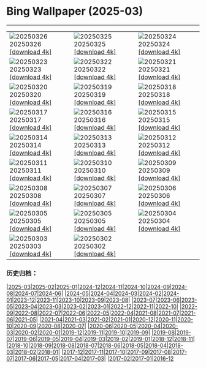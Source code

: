# Bing Wallpaper (2025-03)
**************

<table><tr><td><img class="wallpaper" src="https://www.bing.com/th?id=OHR.CrystalManatee_EN-US1724106178_1920x1080.jpg" alt="20250326"> 20250326 <a class="wallpaper_link" href="https://www.bing.com/th?id=OHR.CrystalManatee_EN-US1724106178_UHD.jpg">[download 4k]</a></td><td><img class="wallpaper" src="https://www.bing.com/th?id=OHR.HobbitHole_EN-US1602468401_1920x1080.jpg" alt="20250325"> 20250325 <a class="wallpaper_link" href="https://www.bing.com/th?id=OHR.HobbitHole_EN-US1602468401_UHD.jpg">[download 4k]</a></td><td><img class="wallpaper" src="https://www.bing.com/th?id=OHR.ElephantGrass_EN-US1398774650_1920x1080.jpg" alt="20250324"> 20250324 <a class="wallpaper_link" href="https://www.bing.com/th?id=OHR.ElephantGrass_EN-US1398774650_UHD.jpg">[download 4k]</a></td></tr><tr><td><img class="wallpaper" src="https://www.bing.com/th?id=OHR.NebraskaStorm_EN-US1163295363_1920x1080.jpg" alt="20250323"> 20250323 <a class="wallpaper_link" href="https://www.bing.com/th?id=OHR.NebraskaStorm_EN-US1163295363_UHD.jpg">[download 4k]</a></td><td><img class="wallpaper" src="https://www.bing.com/th?id=OHR.CenoteLilies_EN-US1076301699_1920x1080.jpg" alt="20250322"> 20250322 <a class="wallpaper_link" href="https://www.bing.com/th?id=OHR.CenoteLilies_EN-US1076301699_UHD.jpg">[download 4k]</a></td><td><img class="wallpaper" src="https://www.bing.com/th?id=OHR.DanumValley_EN-US1030783251_1920x1080.jpg" alt="20250321"> 20250321 <a class="wallpaper_link" href="https://www.bing.com/th?id=OHR.DanumValley_EN-US1030783251_UHD.jpg">[download 4k]</a></td></tr><tr><td><img class="wallpaper" src="https://www.bing.com/th?id=OHR.SpringDaffodils_EN-US9726346116_1920x1080.jpg" alt="20250320"> 20250320 <a class="wallpaper_link" href="https://www.bing.com/th?id=OHR.SpringDaffodils_EN-US9726346116_UHD.jpg">[download 4k]</a></td><td><img class="wallpaper" src="https://www.bing.com/th?id=OHR.BlackHeron_EN-US9662351796_1920x1080.jpg" alt="20250319"> 20250319 <a class="wallpaper_link" href="https://www.bing.com/th?id=OHR.BlackHeron_EN-US9662351796_UHD.jpg">[download 4k]</a></td><td><img class="wallpaper" src="https://www.bing.com/th?id=OHR.SedonaSpring_EN-US9611080272_1920x1080.jpg" alt="20250318"> 20250318 <a class="wallpaper_link" href="https://www.bing.com/th?id=OHR.SedonaSpring_EN-US9611080272_UHD.jpg">[download 4k]</a></td></tr><tr><td><img class="wallpaper" src="https://www.bing.com/th?id=OHR.BeckettBridge_EN-US9511078525_1920x1080.jpg" alt="20250317"> 20250317 <a class="wallpaper_link" href="https://www.bing.com/th?id=OHR.BeckettBridge_EN-US9511078525_UHD.jpg">[download 4k]</a></td><td><img class="wallpaper" src="https://www.bing.com/th?id=OHR.PandaSnow_EN-US9432739016_1920x1080.jpg" alt="20250316"> 20250316 <a class="wallpaper_link" href="https://www.bing.com/th?id=OHR.PandaSnow_EN-US9432739016_UHD.jpg">[download 4k]</a></td><td><img class="wallpaper" src="https://www.bing.com/th?id=OHR.ForumRomanum_EN-US9379132630_1920x1080.jpg" alt="20250315"> 20250315 <a class="wallpaper_link" href="https://www.bing.com/th?id=OHR.ForumRomanum_EN-US9379132630_UHD.jpg">[download 4k]</a></td></tr><tr><td><img class="wallpaper" src="https://www.bing.com/th?id=OHR.BasqueDolmen_EN-US9089569057_1920x1080.jpg" alt="20250314"> 20250314 <a class="wallpaper_link" href="https://www.bing.com/th?id=OHR.BasqueDolmen_EN-US9089569057_UHD.jpg">[download 4k]</a></td><td><img class="wallpaper" src="https://www.bing.com/th?id=OHR.HoliColors_EN-US9033637774_1920x1080.jpg" alt="20250313"> 20250313 <a class="wallpaper_link" href="https://www.bing.com/th?id=OHR.HoliColors_EN-US9033637774_UHD.jpg">[download 4k]</a></td><td><img class="wallpaper" src="https://www.bing.com/th?id=OHR.ChateauLoire_EN-US8827570825_1920x1080.jpg" alt="20250312"> 20250312 <a class="wallpaper_link" href="https://www.bing.com/th?id=OHR.ChateauLoire_EN-US8827570825_UHD.jpg">[download 4k]</a></td></tr><tr><td><img class="wallpaper" src="https://www.bing.com/th?id=OHR.NusaPenida_EN-US8722184767_1920x1080.jpg" alt="20250311"> 20250311 <a class="wallpaper_link" href="https://www.bing.com/th?id=OHR.NusaPenida_EN-US8722184767_UHD.jpg">[download 4k]</a></td><td><img class="wallpaper" src="https://www.bing.com/th?id=OHR.NappingLion_EN-US8441298325_1920x1080.jpg" alt="20250310"> 20250310 <a class="wallpaper_link" href="https://www.bing.com/th?id=OHR.NappingLion_EN-US8441298325_UHD.jpg">[download 4k]</a></td><td><img class="wallpaper" src="https://www.bing.com/th?id=OHR.ItalyClock_EN-US7397391355_1920x1080.jpg" alt="20250309"> 20250309 <a class="wallpaper_link" href="https://www.bing.com/th?id=OHR.ItalyClock_EN-US7397391355_UHD.jpg">[download 4k]</a></td></tr><tr><td><img class="wallpaper" src="https://www.bing.com/th?id=OHR.FearlessWomen_EN-US7338738180_1920x1080.jpg" alt="20250308"> 20250308 <a class="wallpaper_link" href="https://www.bing.com/th?id=OHR.FearlessWomen_EN-US7338738180_UHD.jpg">[download 4k]</a></td><td><img class="wallpaper" src="https://www.bing.com/th?id=OHR.PlumBlossom_EN-US7055526666_1920x1080.jpg" alt="20250307"> 20250307 <a class="wallpaper_link" href="https://www.bing.com/th?id=OHR.PlumBlossom_EN-US7055526666_UHD.jpg">[download 4k]</a></td><td><img class="wallpaper" src="https://www.bing.com/th?id=OHR.NevadaBigHorns_EN-US3434258986_1920x1080.jpg" alt="20250306"> 20250306 <a class="wallpaper_link" href="https://www.bing.com/th?id=OHR.NevadaBigHorns_EN-US3434258986_UHD.jpg">[download 4k]</a></td></tr><tr><td><img class="wallpaper" src="https://www.bing.com/th?id=OHR.SuratThani_EN-US3326265231_1920x1080.jpg" alt="20250305"> 20250305 <a class="wallpaper_link" href="https://www.bing.com/th?id=OHR.SuratThani_EN-US3326265231_UHD.jpg">[download 4k]</a></td><td><img class="wallpaper" src="https://www.bing.com/th?id=OHR.MardiGrasJackson_EN-US3277683692_1920x1080.jpg" alt="20250305"> 20250305 <a class="wallpaper_link" href="https://www.bing.com/th?id=OHR.MardiGrasJackson_EN-US3277683692_UHD.jpg">[download 4k]</a></td><td><img class="wallpaper" src="https://www.bing.com/th?id=OHR.HornbillPair_EN-US3168408482_1920x1080.jpg" alt="20250304"> 20250304 <a class="wallpaper_link" href="https://www.bing.com/th?id=OHR.HornbillPair_EN-US3168408482_UHD.jpg">[download 4k]</a></td></tr><tr><td><img class="wallpaper" src="https://www.bing.com/th?id=OHR.EucalyptusForest_EN-US3015819767_1920x1080.jpg" alt="20250303"> 20250303 <a class="wallpaper_link" href="https://www.bing.com/th?id=OHR.EucalyptusForest_EN-US3015819767_UHD.jpg">[download 4k]</a></td><td><img class="wallpaper" src="https://www.bing.com/th?id=OHR.SuffragetteCity_EN-US2883743791_1920x1080.jpg" alt="20250302"> 20250302 <a class="wallpaper_link" href="https://www.bing.com/th?id=OHR.SuffragetteCity_EN-US2883743791_UHD.jpg">[download 4k]</a></td><td></td></tr></table>

### 历史归档：

|[2025-03](/2025-03.md)|[2025-02](/../2025-02/2025-02.md)|[2025-01](/../2025-01/2025-01.md)|[2024-12](/../2024-12/2024-12.md)|[2024-11](/../2024-11/2024-11.md)|[2024-10](/../2024-10/2024-10.md)|[2024-09](/../2024-09/2024-09.md)|[2024-08](/../2024-08/2024-08.md)|[2024-07](/../2024-07/2024-07.md)|[2024-06](/../2024-06/2024-06.md)|
|[2024-05](/../2024-05/2024-05.md)|[2024-04](/../2024-04/2024-04.md)|[2024-03](/../2024-03/2024-03.md)|[2024-02](/../2024-02/2024-02.md)|[2024-01](/../2024-01/2024-01.md)|[2023-12](/../2023-12/2023-12.md)|[2023-11](/../2023-11/2023-11.md)|[2023-10](/../2023-10/2023-10.md)|[2023-09](/../2023-09/2023-09.md)|[2023-08](/../2023-08/2023-08.md)|
|[2023-07](/../2023-07/2023-07.md)|[2023-06](/../2023-06/2023-06.md)|[2023-05](/../2023-05/2023-05.md)|[2023-04](/../2023-04/2023-04.md)|[2023-03](/../2023-03/2023-03.md)|[2023-02](/../2023-02/2023-02.md)|[2023-01](/../2023-01/2023-01.md)|[2022-12](/../2022-12/2022-12.md)|[2022-11](/../2022-11/2022-11.md)|[2022-10](/../2022-10/2022-10.md)|
|[2022-09](/../2022-09/2022-09.md)|[2022-08](/../2022-08/2022-08.md)|[2022-07](/../2022-07/2022-07.md)|[2022-06](/../2022-06/2022-06.md)|[2022-05](/../2022-05/2022-05.md)|[2022-04](/../2022-04/2022-04.md)|[2021-08](/../2021-08/2021-08.md)|[2021-07](/../2021-07/2021-07.md)|[2021-06](/../2021-06/2021-06.md)|[2021-05](/../2021-05/2021-05.md)|
|[2021-04](/../2021-04/2021-04.md)|[2021-03](/../2021-03/2021-03.md)|[2021-02](/../2021-02/2021-02.md)|[2021-01](/../2021-01/2021-01.md)|[2020-12](/../2020-12/2020-12.md)|[2020-11](/../2020-11/2020-11.md)|[2020-10](/../2020-10/2020-10.md)|[2020-09](/../2020-09/2020-09.md)|[2020-08](/../2020-08/2020-08.md)|[2020-07](/../2020-07/2020-07.md)|
|[2020-06](/../2020-06/2020-06.md)|[2020-05](/../2020-05/2020-05.md)|[2020-04](/../2020-04/2020-04.md)|[2020-03](/../2020-03/2020-03.md)|[2020-02](/../2020-02/2020-02.md)|[2020-01](/../2020-01/2020-01.md)|[2019-12](/../2019-12/2019-12.md)|[2019-11](/../2019-11/2019-11.md)|[2019-10](/../2019-10/2019-10.md)|[2019-09](/../2019-09/2019-09.md)|
|[2019-08](/../2019-08/2019-08.md)|[2019-07](/../2019-07/2019-07.md)|[2019-06](/../2019-06/2019-06.md)|[2019-05](/../2019-05/2019-05.md)|[2019-04](/../2019-04/2019-04.md)|[2019-03](/../2019-03/2019-03.md)|[2019-02](/../2019-02/2019-02.md)|[2019-01](/../2019-01/2019-01.md)|[2018-12](/../2018-12/2018-12.md)|[2018-11](/../2018-11/2018-11.md)|
|[2018-10](/../2018-10/2018-10.md)|[2018-09](/../2018-09/2018-09.md)|[2018-08](/../2018-08/2018-08.md)|[2018-07](/../2018-07/2018-07.md)|[2018-06](/../2018-06/2018-06.md)|[2018-05](/../2018-05/2018-05.md)|[2018-04](/../2018-04/2018-04.md)|[2018-03](/../2018-03/2018-03.md)|[2018-02](/../2018-02/2018-02.md)|[2018-01](/../2018-01/2018-01.md)|
|[2017-12](/../2017-12/2017-12.md)|[2017-11](/../2017-11/2017-11.md)|[2017-10](/../2017-10/2017-10.md)|[2017-09](/../2017-09/2017-09.md)|[2017-08](/../2017-08/2017-08.md)|[2017-07](/../2017-07/2017-07.md)|[2017-06](/../2017-06/2017-06.md)|[2017-05](/../2017-05/2017-05.md)|[2017-04](/../2017-04/2017-04.md)|[2017-03](/../2017-03/2017-03.md)|
|[2017-02](/../2017-02/2017-02.md)|[2017-01](/../2017-01/2017-01.md)|[2016-12](/../2016-12/2016-12.md)